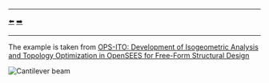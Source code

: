 ***
[⬅️](../README.md "Go up one directory level")
[➡️](../002/README.md "Next example")
***

The example is taken from [OPS-ITO: Development of Isogeometric Analysis and Topology Optimization in OpenSEES for Free-Form Structural Design](https://doi.org/10.1016/j.cad.2023.103517)

![Cantilever beam](cantilever_beam.png)
